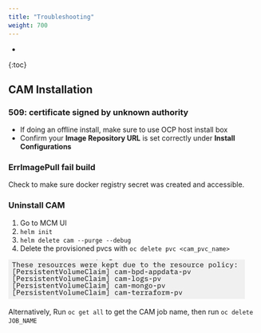 ```yaml
---
title: "Troubleshooting"
weight: 700
---
```

- 
{:toc}

## CAM Installation

### 509: certificate signed by unknown authority

- If doing an offline install, make sure to use OCP host install box
- Confirm your **Image Repository URL** is set correctly under **Install Configurations**

### ErrImagePull fail build

Check to make sure docker registry secret was created and accessible.

### Uninstall CAM

1. Go to MCM UI
2. `helm init`
3. `helm delete cam --purge --debug`
4. Delete the provisioned pvcs with `oc delete pvc <cam_pvc_name>`
   
![CAM PVC Policy](/assets/img/cp4mcm/cam_troubleshoot.png)


Alternatively,
Run `oc get all` to get the CAM job name, then run `oc delete JOB_NAME`
